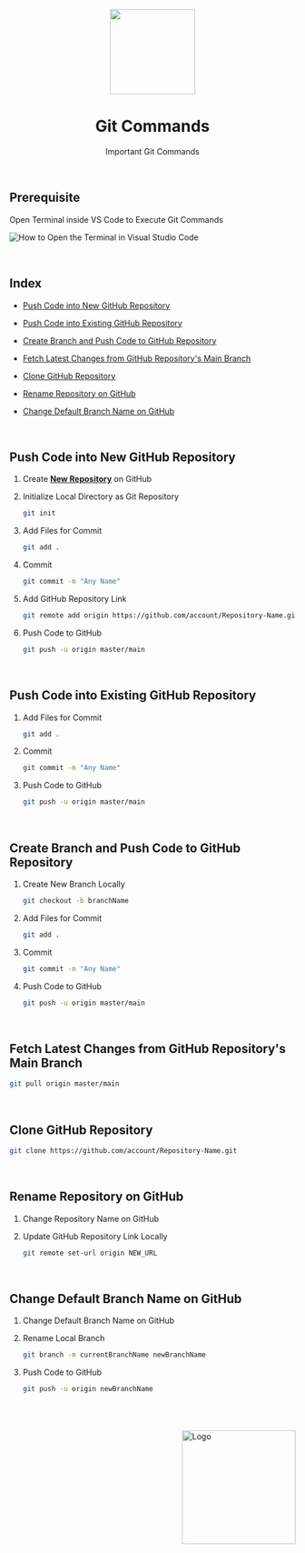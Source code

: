 <p align="center">
  <img src="https://i.imgur.com/3V3y5NC.png" height="150">
  <h1 align="center">Git Commands</h1>
  <p align="center">Important Git Commands<p>
</p>

<br />

## Prerequisite

Open Terminal inside VS Code to Execute Git Commands 

![How to Open the Terminal in Visual Studio Code](https://i.imgur.com/CzXHxDd.gif)

<br />

## Index

* [Push Code into New GitHub Repository](#push-code-into-new-github-repository)
  
* [Push Code into Existing GitHub Repository](#push-code-into-existing-github-repository)
  
* [Create Branch and Push Code to GitHub Repository](#create-branch-and-push-code-to-github-repository)

* [Fetch Latest Changes from GitHub Repository's Main Branch](#fetch-latest-changes-from-github-repositorys-main-branch)

* [Clone GitHub Repository](#clone-github-repository)

* [Rename Repository on GitHub](#rename-repository-on-github)

* [Change Default Branch Name on GitHub](#change-default-branch-name-on-github)
 
<br />

## Push Code into New GitHub Repository

1. Create **[New Repository](https://github.com/new)** on GitHub

2. Initialize Local Directory as Git Repository
	```bash
	git init
	```

3. Add Files for Commit
	```bash
	git add .
	```

4. Commit
	```bash
	git commit -m "Any Name"
	```

5. Add GitHub Repository Link
	```bash
	git remote add origin https://github.com/account/Repository-Name.git
	```

6. Push Code to GitHub
	```bash
	git push -u origin master/main
	```

<br />

## Push Code into Existing GitHub Repository

1. Add Files for Commit
	```bash
	git add .
	```

2. Commit
	```bash
	git commit -m "Any Name"
	```

3. Push Code to GitHub
	```bash
	git push -u origin master/main
	```

<br />

## Create Branch and Push Code to GitHub Repository

1. Create New Branch Locally
	```bash
	git checkout -b branchName
	```

2. Add Files for Commit
	```bash
	git add .
	```

3. Commit
	```bash
	git commit -m "Any Name"
	```

4. Push Code to GitHub
	```bash
	git push -u origin master/main
	```

<br />

 ## Fetch Latest Changes from GitHub Repository's Main Branch

```bash
git pull origin master/main
```

<br />

## Clone GitHub Repository

```bash
git clone https://github.com/account/Repository-Name.git
```

<br />

 ## Rename Repository on GitHub

1. Change Repository Name on GitHub

2. Update GitHub Repository Link Locally
	```bash
	git remote set-url origin NEW_URL
	```

<br />

## Change Default Branch Name on GitHub

1. Change Default Branch Name on GitHub

2. Rename Local Branch
	```bash
	git branch -m currentBranchName newBranchName
	```

3. Push Code to GitHub
	```bash
	git push -u origin newBranchName
	```

<br />

<br />

<br />

<!-- Signature -->
<img align="right" src="https://i.imgur.com/38Bcp0K.png" alt="Logo" style="width:200px;">
<!-- Signature -->
